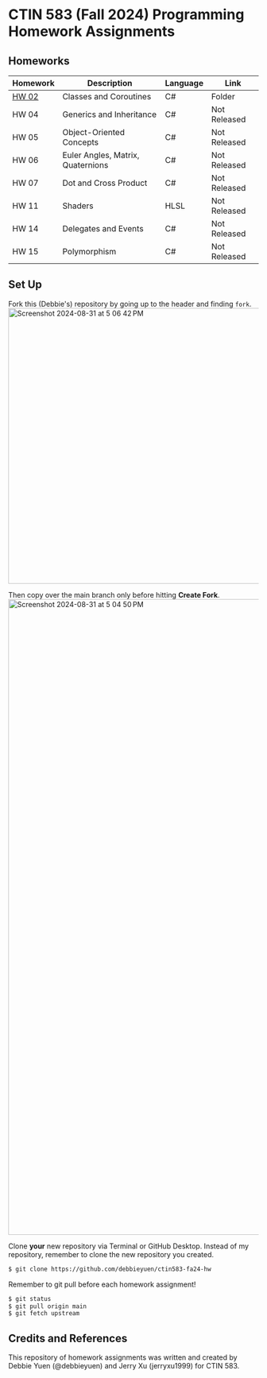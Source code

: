 # CTIN 583 (Fall 2024) Programming Homework Assignments

## Homeworks
| Homework  | Description | Language | Link
| --------- | ------------- | ---- | ---- |
| [HW 02](https://ctin583.usc.edu/latest/Homework/hw02/) | Classes and Coroutines | C# | Folder |
| HW 04 | Generics and Inheritance | C# | Not Released |
| HW 05 | Object-Oriented Concepts | C# | Not Released |
| HW 06 | Euler Angles, Matrix, Quaternions | C# | Not Released|
| HW 07 | Dot and Cross Product | C# | Not Released |
| HW 11 | Shaders | HLSL | Not Released |
| HW 14 | Delegates and Events | C# | Not Released |
| HW 15 | Polymorphism | C# | Not Released |

## Set Up

Fork this (Debbie's) repository by going up to the header and finding `fork`. 
<img width="555" alt="Screenshot 2024-08-31 at 5 06 42 PM" src="https://github.com/user-attachments/assets/12501f27-bf9e-4c5a-bbf9-b46eee85a27b">

Then copy over the main branch only before hitting **Create Fork**.
<img width="1280" alt="Screenshot 2024-08-31 at 5 04 50 PM" src="https://github.com/user-attachments/assets/e18f0157-9778-46f2-9b42-2fa6a7bb8bc1">

Clone **your** new repository via Terminal or GitHub Desktop. Instead of my repository, remember to clone the new repository you created. 
```bash
$ git clone https://github.com/debbieyuen/ctin583-fa24-hw
```
Remember to git pull before each homework assignment!
```bash
$ git status
$ git pull origin main
$ git fetch upstream
```
## Credits and References 
This repository of homework assignments was written and created by Debbie Yuen (@debbieyuen) and Jerry Xu (jerryxu1999) for CTIN 583.

